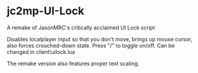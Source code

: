 # jc2mp-UI-Lock
A remake of JasonMRC's critically acclaimed UI Lock script

Disables localplayer input so that you don't move, brings up mouse cursor, also forces crouched-down state.
Press "/" to toggle on/off. Can be changed in client\uilock.lua

The remake version also features proper text scaling.
